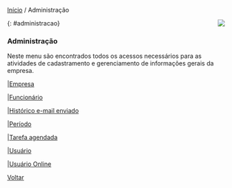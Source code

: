 [Início](index.md) / Administração

<a href="http://docs.continentenuvem.com.br/dicas.html#dicas"><img align="right" src="http://docs.continentenuvem.com.br/images/dicas.png"></a>

{: #administracao}

### Administração

Neste menu são encontrados todos os acessos necessários para as atividades de cadastramento e gerenciamento de informações gerais da empresa.

|[Empresa](administracao_empresa.md)

|[Funcionário](administracao_funcionario.md)

|[Histórico e-mail enviado](administracao_historico_email_enviado.md)

|[Período](administracao_periodo.md)

|[Tarefa agendada](administracao_tarefa_agendada.md)

|[Usuário](administracao_usuario.md)

|[Usuário Online](administracao_usuario_online.md)





[Voltar](index.md)